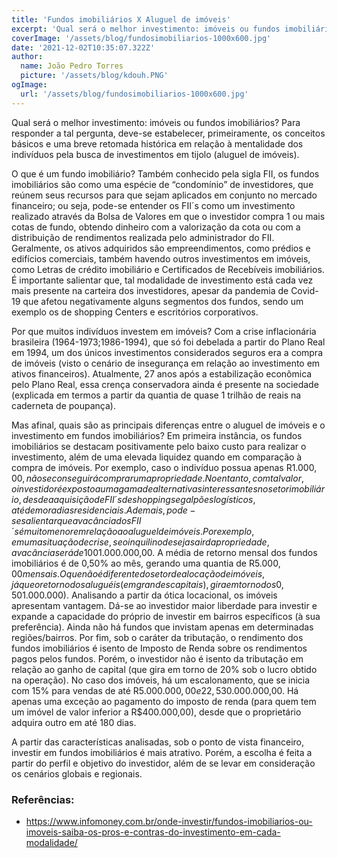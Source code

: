 ```yaml
---
title: 'Fundos imobiliários X Aluguel de imóveis'
excerpt: 'Qual será o melhor investimento: imóveis ou fundos imobiliários? Para responder a tal pergunta, deve-se estabelecer, primeiramente, os conceitos básicos e uma breve retomada histórica em relação à mentalidade dos indivíduos pela busca de investimentos em tijolo (aluguel de imóveis).'
coverImage: '/assets/blog/fundosimobiliarios-1000x600.jpg' 
date: '2021-12-02T10:35:07.322Z'
author:
  name: João Pedro Torres
  picture: '/assets/blog/kdouh.PNG'
ogImage:
  url: '/assets/blog/fundosimobiliarios-1000x600.jpg'
---
```

Qual será o melhor investimento: imóveis ou fundos imobiliários? Para responder a tal pergunta, deve-se estabelecer, primeiramente, os conceitos básicos e uma breve retomada histórica em relação à mentalidade dos indivíduos pela busca de investimentos em tijolo (aluguel de imóveis).

O que é um fundo imobiliário? Também conhecido pela sigla FII, os fundos imobiliários são como uma espécie de “condomínio” de investidores, que reúnem seus recursos para que sejam aplicados em conjunto no mercado financeiro; ou seja, pode-se entender os FII´s como um investimento realizado através da Bolsa de Valores em que o investidor compra 1 ou mais cotas de fundo, obtendo dinheiro com a valorização da cota ou com a distribuição de rendimentos realizada pelo administrador do FII. Geralmente, os ativos adquiridos são empreendimentos, como prédios e edifícios comerciais, também havendo outros investimentos em imóveis, como Letras de crédito imobiliário e Certificados de Recebíveis imobiliários. É importante salientar que, tal modalidade de investimento está cada vez mais presente na carteira dos investidores, apesar da pandemia de Covid-19 que afetou negativamente alguns segmentos dos fundos, sendo um exemplo os de shopping Centers e escritórios corporativos.

Por que muitos indivíduos investem em imóveis? Com a crise inflacionária brasileira (1964-1973;1986-1994), que só foi debelada a partir do Plano Real em 1994, um dos únicos investimentos considerados seguros era a compra de imóveis (visto o cenário de insegurança em relação ao investimento em ativos financeiros). Atualmente, 27 anos após a estabilização econômica pelo Plano Real, essa crença conservadora ainda é presente na sociedade (explicada em termos a partir da quantia de quase 1 trilhão de reais na caderneta de poupança).

Mas afinal, quais são as principais diferenças entre o aluguel de imóveis e o investimento em fundos imobiliários? Em primeira instância, os fundos imobiliários se destacam positivamente pelo baixo custo para realizar o investimento, além de uma elevada liquidez quando em comparação à compra de imóveis. Por exemplo, caso o indivíduo possua apenas R$1.000,00, não se conseguirá comprar uma propriedade. No entanto, com tal valor, o investidor é exposto a uma gama de alternativas interessantes no setor imobiliário, desde a aquisição de FII´s de shoppings e galpões logísticos, até de moradias residenciais. Ademais, pode-se salientar que a vacância dos FII´s é muito menor em relação ao aluguel de imóveis. Por exemplo, em uma situação de crise, se o inquilino deseja sair da propriedade, a vacância será de 100%, o que não ocorre com os fundos imobiliários postos em mesma situação de análise. Em relação a expectativa de rentabilidade, encontra-se um pareamento entre as duas modalidades, considerando um investimento de R$1.000.000,00. A média de retorno mensal dos fundos imobiliários é de 0,50% ao mês, gerando uma quantia de R$5.000,00 mensais. O que não é diferente do setor de alocação de imóveis, já que o retorno dos aluguéis (em grandes capitais), gira em torno dos 0,50% (considerando uma propriedade de R$1.000.000). Analisando a partir da ótica locacional, os imóveis apresentam vantagem. Dá-se ao investidor maior liberdade para investir e expande a capacidade do próprio de investir em bairros específicos (à sua preferência). Ainda não há fundos que invistam apenas em determinadas regiões/bairros. Por fim, sob o caráter da tributação, o rendimento dos fundos imobiliários é isento de Imposto de Renda sobre os rendimentos pagos pelos fundos. Porém, o investidor não é isento da tributação em relação ao ganho de capital (que gira em torno de 20% sob o lucro obtido na operação). No caso dos imóveis, há um escalonamento, que se inicia com 15% para vendas de até R$5.000.000,00 e 22,5% para operações acima de R$30.000.000,00. Há apenas uma exceção ao pagamento do imposto de renda (para quem tem um imóvel de valor inferior a R$400.000,00), desde que o proprietário adquira outro em até 180 dias.

A partir das características analisadas, sob o ponto de vista financeiro, investir em fundos imobiliários é mais atrativo. Porém, a escolha é feita a partir do perfil e objetivo do investidor, além de se levar em consideração os cenários globais e regionais.


### Referências:

* https://www.infomoney.com.br/onde-investir/fundos-imobiliarios-ou-imoveis-saiba-os-pros-e-contras-do-investimento-em-cada-modalidade/

